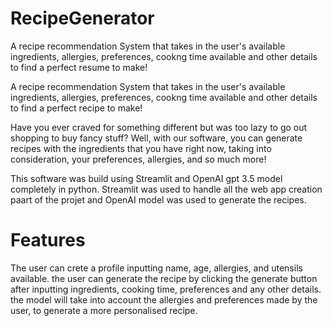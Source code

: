 # RecipeGenerator
A recipe recommendation System that takes in the user's available ingredients, allergies, preferences, cookng time available and other details to find a perfect resume to make!


A recipe recommendation System that takes in the user's available ingredients, allergies, preferences, cookng time available and other details to find a perfect recipe to make!

Have you ever craved for something different but was too lazy to go out shopping to buy fancy stuff? Well, with our software, you can generate recipes with the ingredients that you have right now, taking into consideration, your preferences, allergies, and so much more!

This software was build using Streamlit and OpenAI gpt 3.5 model completely in python. Streamlit was used to handle all the web app creation paart of the projet and OpenAI model was used to generate the recipes.


# Features
The user can crete a profile inputting name, age, allergies, and utensils available.
the user can generate the recipe by clicking the generate button after inputting ingredients, cooking time, preferences and any other details.
the model will take into account the allergies and preferences made by the user, to generate a more personalised recipe.
